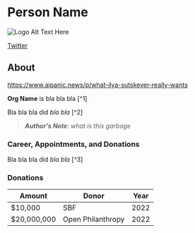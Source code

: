# Person Name

![Logo Alt Text Here](https://upload.wikimedia.org/wikipedia/commons/thumb/9/9e/Picea_abies_shoot_with_buds%2C_Sogndal%2C_Norway.jpg/240px-Picea_abies_shoot_with_buds%2C_Sogndal%2C_Norway.jpg)

[Twitter]()

## About

https://www.aipanic.news/p/what-ilya-sutskever-really-wants

**Org Name** is bla bla bla [^1]

Bla bla bla did _bla bla_ [^2]

> ***Author's Note**: what is this garbage*


### Career, Appointments, and Donations

Bla bla bla did _bla bla_ [^3]


### Donations

| Amount        | Donor               | Year |
| ------------- | ------------------- | ---- |
| $10,000       | SBF                 | 2022 |
| $20,000,000   | Open Philanthropy   | 2022 |



